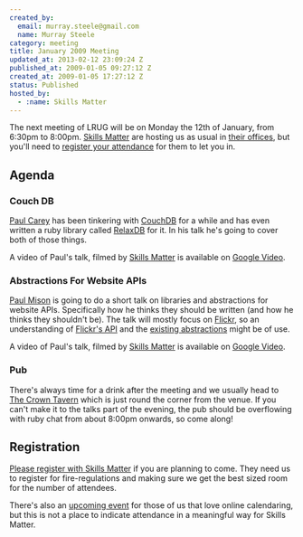 ```yaml
--- 
created_by: 
  email: murray.steele@gmail.com
  name: Murray Steele
category: meeting
title: January 2009 Meeting
updated_at: 2013-02-12 23:09:24 Z
published_at: 2009-01-05 09:27:12 Z
created_at: 2009-01-05 17:27:12 Z
status: Published
hosted_by:
  - :name: Skills Matter
---
```


The next meeting of LRUG will be on Monday the 12th of January, from 6:30pm to 8:00pm. [Skills Matter](http://www.skillsmatter.com/) are hosting us as usual in [their offices](http://maps.google.co.uk/maps?f=q&hl=en&q=EC1R+0BE&layer=&ie=UTF8&z=16&om=1&iwloc=addr), but you'll need to [register your attendance](#jan09registration) for them to let you in.

## Agenda

### Couch DB

[Paul Carey](http://pa.ulcarey.com/) has been tinkering with [CouchDB](http://couchdb.apache.org/) for a while and has even written a ruby library called [RelaxDB](http://github.com/paulcarey/relaxdb/) for it.  In his talk he's going to cover both of those things.

A video of Paul's talk, filmed by [Skills Matter](http://skillsmatter.com/podcast/ajax-ria/lrug-january) is available on [Google Video](http://video.google.com/videoplay?docid=-2169461626544475602&hl=en).

### Abstractions For Website APIs

[Paul Mison](http://husk.org/) is going to do a short talk on libraries and abstractions for website APIs.  Specifically how he thinks they should be written (and how he thinks they shouldn't be).  The talk will mostly focus on [Flickr](http://flickr.com/), so an understanding of [Flickr's API](http://www.flickr.com/services/api/) and the [existing abstractions](http://www.google.co.uk/search?hl=en&q=flickr+api+ruby) might be of use.

A video of Paul's talk, filmed by [Skills Matter](http://skillsmatter.com/podcast/ajax-ria/abstractions-for-website-apis) is available on [Google Video](http://video.google.com/videoplay?docid=8266557515860595758&hl=en).


### Pub

There's always time for a drink after the meeting and we usually head to [The Crown Tavern](http://fancyapint.com/pubs/pub199.html) which is just round the corner from the venue.  If you can't make it to the talks part of the evening, the pub should be overflowing with ruby chat from about 8:00pm onwards, so come along!

Registration <a name="jan09registration">&nbsp;</a>
---------------------------------------------------

[Please register with Skills Matter](http://skillsmatter.com/event/ajax-ria/lrug-january) if you are planning to come.  They need us to register for fire-regulations and making sure we get the best sized room for the number of attendees.  

There's also an [upcoming event](http://upcoming.yahoo.com/event/1475279/) for those of us that love online calendaring, but this is not a place to indicate attendance in a meaningful way for Skills Matter.
